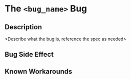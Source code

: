 # The `<bug_name>` Bug

## Description

<Describe what the bug is, reference the [spec] as needed>

[spec]: https://registry.khronos.org/vulkan/specs/1.3-extensions/html/.....

## Bug Side Effect

<Describe exactly what happens when the bug is triggered>

## Known Workarounds

<Describe exactly what the application can do to avoid triggering this bug>
